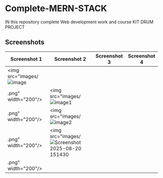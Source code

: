 # Complete-MERN-STACK
IN this repository complete Web development work and course
KIT DRUM PROJECT

## Screenshots

| Screenshot 1 | Screenshot 2 | Screenshot 3 | Screenshot 4 |
|--------------|--------------|--------------|--------------|
| <img src="images/![image](https://github.com/user-attachments/assets/511c8a36-e48c-4dc1-b676-afa1ec8456d6)
.png" width="200"/> | <img src="images/![image1](https://github.com/user-attachments/assets/3979f996-2d36-464b-8809-62e850ac0de0)
.png" width="200"/> | <img src="images/![image2](https://github.com/user-attachments/assets/a88c3b57-9e74-4d05-b832-5a00781f8bb0)
.png" width="200"/> | <img src="images/![Screenshot 2025-08-20 151430](https://github.com/user-attachments/assets/e4c1dd90-4b0c-42af-8744-5493f26b69eb)
.png" width="200"/> |
